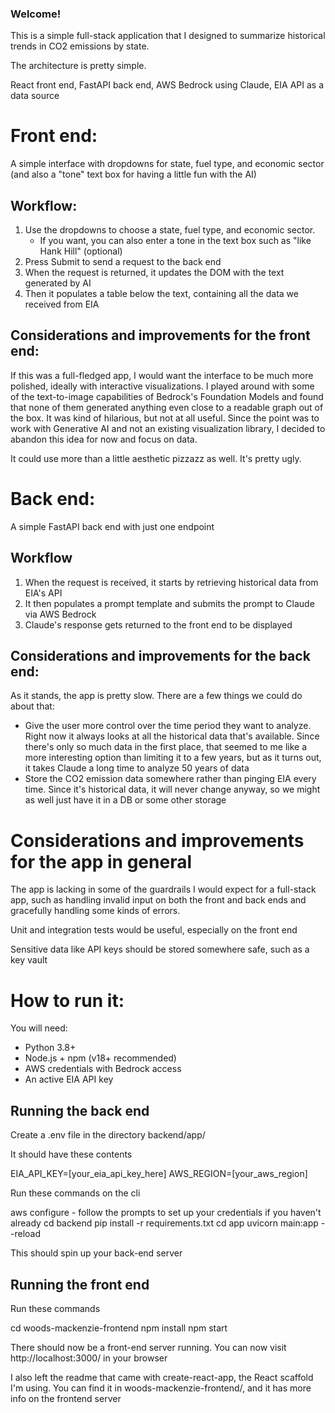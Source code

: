 ### Welcome!

This is a simple full-stack application that I designed to summarize historical trends in CO2 emissions by state. 

The architecture is pretty simple.

React front end, 
FastAPI back end, 
AWS Bedrock using Claude, 
EIA API as a data source


# Front end:
A simple interface with dropdowns for state, fuel type, and economic sector (and also a "tone" text box for having a little fun with the AI)

## Workflow:
1. Use the dropdowns to choose a state, fuel type, and economic sector. 
    - If you want, you can also enter a tone in the text box such as "like Hank Hill" (optional)
2. Press Submit to send a request to the back end
3. When the request is returned, it updates the DOM with the text generated by AI
4. Then it populates a table below the text, containing all the data we received from EIA

## Considerations and improvements for the front end:
If this was a full-fledged app, I would want the interface to be much more polished, ideally with interactive visualizations. I played around with some of the text-to-image capabilities of Bedrock's Foundation Models and found that none of them generated anything even close to a readable graph out of the box. It was kind of hilarious, but not at all useful. Since the point was to work with Generative AI and not an existing visualization library, I decided to abandon this idea for now and focus on data.

It could use more than a little aesthetic pizzazz as well. It's pretty ugly.


# Back end:
A simple FastAPI back end with just one endpoint

## Workflow
1. When the request is received, it starts by retrieving historical data from EIA's API
2. It then populates a prompt template and submits the prompt to Claude via AWS Bedrock
3. Claude's response gets returned to the front end to be displayed

## Considerations and improvements for the back end:
As it stands, the app is pretty slow. There are a few things we could do about that:

- Give the user more control over the time period they want to analyze. Right now it always looks at all the historical data that's available. Since there's only so much data in the first place, that seemed to me like a more interesting option than limiting it to a few years, but as it turns out, it takes Claude a long time to analyze 50 years of data
- Store the CO2 emission data somewhere rather than pinging EIA every time. Since it's historical data, it will never change anyway, so we might as well just have it in a DB or some other storage


# Considerations and improvements for the app in general
The app is lacking in some of the guardrails I would expect for a full-stack app, such as handling invalid input on both the front and back ends and gracefully handling some kinds of errors. 

Unit and integration tests would be useful, especially on the front end

Sensitive data like API keys should be stored somewhere safe, such as a key vault


# How to run it:

You will need:

- Python 3.8+
- Node.js + npm (v18+ recommended)
- AWS credentials with Bedrock access
- An active EIA API key

## Running the back end
Create a .env file in the directory backend/app/

It should have these contents

EIA_API_KEY=[your_eia_api_key_here]
AWS_REGION=[your_aws_region]


Run these commands on the cli

aws configure
    - follow the prompts to set up your credentials if you haven't already
cd backend
pip install -r requirements.txt
cd app
uvicorn main:app --reload

This should spin up your back-end server

## Running the front end
Run these commands 

cd woods-mackenzie-frontend
npm install
npm start

There should now be a front-end server running. You can now visit http://localhost:3000/ in your browser

I also left the readme that came with create-react-app, the React scaffold I'm using. You can find it in woods-mackenzie-frontend/, and it has more info on the frontend server